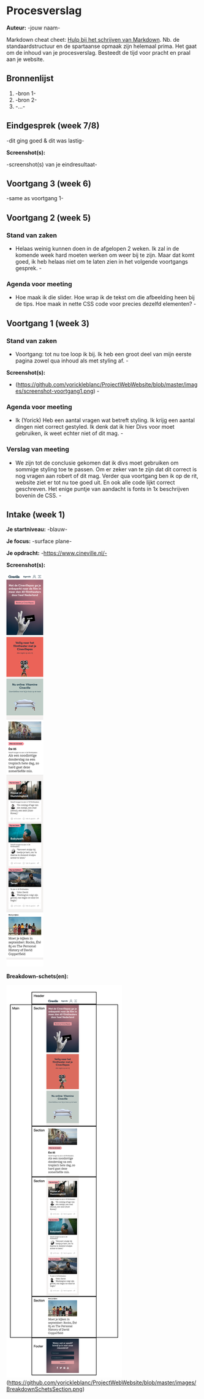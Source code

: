 # Procesverslag
**Auteur:** -jouw naam-

Markdown cheat cheet: [Hulp bij het schrijven van Markdown](https://github.com/adam-p/markdown-here/wiki/Markdown-Cheatsheet). Nb. de standaardstructuur en de spartaanse opmaak zijn helemaal prima. Het gaat om de inhoud van je procesverslag. Besteedt de tijd voor pracht en praal aan je website.



## Bronnenlijst
1. -bron 1-
2. -bron 2-
3. -...-



## Eindgesprek (week 7/8)

-dit ging goed & dit was lastig-

**Screenshot(s):**

-screenshot(s) van je eindresultaat-



## Voortgang 3 (week 6)

-same as voortgang 1-



## Voortgang 2 (week 5)

### Stand van zaken

- Helaas weinig kunnen doen in de afgelopen 2 weken. Ik zal in de komende week hard moeten werken om weer bij te zijn. Maar dat komt goed, ik heb helaas niet om te laten zien in het volgende voortgangs gesprek. -

### Agenda voor meeting
- Hoe maak ik die slider. Hoe wrap ik de tekst om die afbeelding heen bij de tips. Hoe maak in nette CSS code voor precies dezelfd elementen? -


## Voortgang 1 (week 3)

### Stand van zaken

- Voortgang: tot nu toe loop ik bij. Ik heb een groot deel van mijn eerste pagina zowel qua inhoud als met styling af. -

**Screenshot(s):**

- (https://github.com/yorickleblanc/ProjectWebWebsite/blob/master/images/screenshot-voortgang1.png) -

### Agenda voor meeting

- Ik (Yorick) Heb een aantal vragen wat betreft styling. Ik krijg een aantal dingen niet correct gestyled. Ik denk dat ik hier Divs voor moet gebruiken, ik weet echter niet of dit mag. -

### Verslag van meeting

- We zijn tot de conclusie gekomen dat ik divs moet gebruiken om sommige styling toe te passen. Om er zeker van te zijn dat dit correct is nog vragen aan robert of dit mag. 
Verder qua voortgang ben ik op de rit, website ziet er tot nu toe goed uit. En ook alle code lijkt correct geschreven. Het enige puntje van aandacht is fonts in 1x beschrijven bovenin de CSS. -



## Intake (week 1)

**Je startniveau:** -blauw-

**Je focus:** -surface plane-

**Je opdracht:** -https://www.cineville.nl/-

**Screenshot(s):**

![screenshot(s) die een goed beeld geven van de website die je gaat maken](https://github.com/yorickleblanc/ProjectWebWebsite/blob/master/images/www.cineville.nl_.png)

**Breakdown-schets(en):**

![-voorlopige breakdownschets(en) van een of beide pagina's van de site die je gaat maken-](https://github.com/yorickleblanc/ProjectWebWebsite/blob/master/images/BreakdownSchetsAll.png)(https://github.com/yorickleblanc/ProjectWebWebsite/blob/master/images/BreakdownSchetsSection.png)
